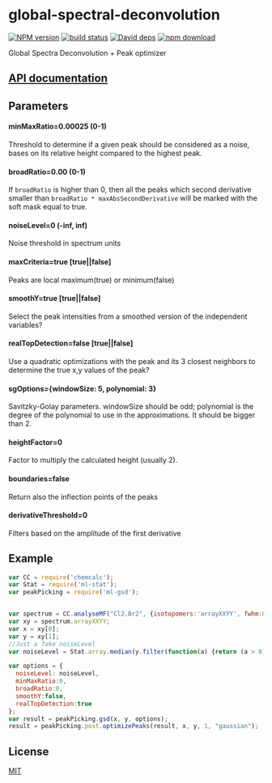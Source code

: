 # global-spectral-deconvolution

[![NPM version][npm-image]][npm-url]
[![build status][travis-image]][travis-url]
[![David deps][david-image]][david-url]
[![npm download][download-image]][download-url]

Global Spectra Deconvolution + Peak optimizer

## [API documentation](http://mljs.github.io/global-spectral-deconvolution/)

## Parameters

#### minMaxRatio=0.00025 (0-1)
Threshold to determine if a given peak should be considered as a noise, bases on its relative height compared to the highest peak.

#### broadRatio=0.00  (0-1)
If `broadRatio` is higher than 0, then all the peaks which second derivative smaller than `broadRatio * maxAbsSecondDerivative` will be marked with the soft mask equal to true.

#### noiseLevel=0 (-inf, inf)
Noise threshold in spectrum units

#### maxCriteria=true  [true||false]
Peaks are local maximum(true) or minimum(false)

#### smoothY=true [true||false]
Select the peak intensities from a smoothed version of the independent variables?

#### realTopDetection=false [true||false]
Use a quadratic optimizations with the peak and its 3 closest neighbors to determine the true x,y values of the peak?

#### sgOptions={windowSize: 5, polynomial: 3}
Savitzky-Golay parameters. windowSize should be odd; polynomial is the degree of the polynomial to use in the approximations. It should be bigger than 2.

#### heightFactor=0
Factor to multiply the calculated height (usually 2).

#### boundaries=false
Return also the inflection points of the peaks

#### derivativeThreshold=0
Filters based on the amplitude of the first derivative

## Example
```js
var CC = require('chemcalc');
var Stat = require('ml-stat');
var peakPicking = require('ml-gsd');


var spectrum = CC.analyseMF("Cl2.Br2", {isotopomers:'arrayXXYY', fwhm:0.01, gaussianWidth: 11});
var xy = spectrum.arrayXXYY;
var x = xy[0];
var y = xy[1];
//Just a fake noiseLevel
var noiseLevel = Stat.array.median(y.filter(function(a) {return (a > 0)})) * 3;

var options = {
  noiseLevel: noiseLevel,
  minMaxRatio:0,
  broadRatio:0,
  smoothY:false,
  realTopDetection:true
};
var result = peakPicking.gsd(x, y, options);
result = peakPicking.post.optimizePeaks(result, x, y, 1, "gaussian");
```

## License

[MIT](./LICENSE)

[npm-image]: https://img.shields.io/npm/v/ml-gsd.svg?style=flat-square
[npm-url]: https://npmjs.org/package/ml-gsd
[travis-image]: https://img.shields.io/travis/mljs/global-spectral-deconvolution/master.svg?style=flat-square
[travis-url]: https://travis-ci.org/mljs/global-spectral-deconvolution
[david-image]: https://img.shields.io/david/mljs/global-spectral-deconvolution.svg?style=flat-square
[david-url]: https://david-dm.org/mljs/global-spectral-deconvolution
[download-image]: https://img.shields.io/npm/dm/ml-gsd.svg?style=flat-square
[download-url]: https://npmjs.org/package/ml-gsd
